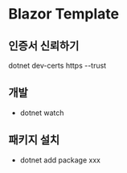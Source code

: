 # Blazor Template

## 인증서 신뢰하기

dotnet dev-certs https --trust

## 개발

- dotnet watch

## 패키지 설치

- dotnet add package xxx